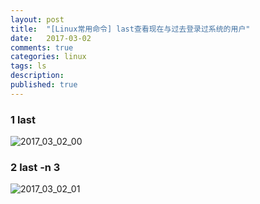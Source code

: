 ```yaml
---
layout: post
title:  "[Linux常用命令] last查看现在与过去登录过系统的用户"
date:   2017-03-02
comments: true
categories: linux
tags: ls
description:
published: true
---
```



### 1 last

<img src="{{ site.url }}/images/2017/03/02_00.png" alt="2017_03_02_00" />


### 2 last -n 3

<img src="{{ site.url }}/images/2017/03/02_01.png" alt="2017_03_02_01" />


